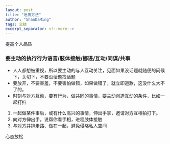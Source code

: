 ```yaml
---
layout: post
title: "迷男方法"
author: "ShanDaMing"
tags: 总结
excerpt_separator: <!--more-->
---
```


<!--more-->

提高个人品质

### 要主动的执行行为语言/肢体接触/挪进/互动/同谋/共事
* 人人都想被重视，所以要主动的与人互动关注，见面如果没话题就随便的问候下，关切下，不要没话题找话题
* 要放开，不要害羞，不要害怕做错，如果做错了，就立即道歉，这没什么大不了的。
* 时刻与对方互动，要有行为，做共同的事情，要主动创造互动的条件，比如一起打扫
1. 一起做某件事后，或有什么高兴的事情，伸出手掌，邀请对方互相拍打下。
2. 向对方伸出手，说帮你看手相，进程肢体接触
3. 与对方并排走路、做在一起，避免侵略私人空间

心态放松

